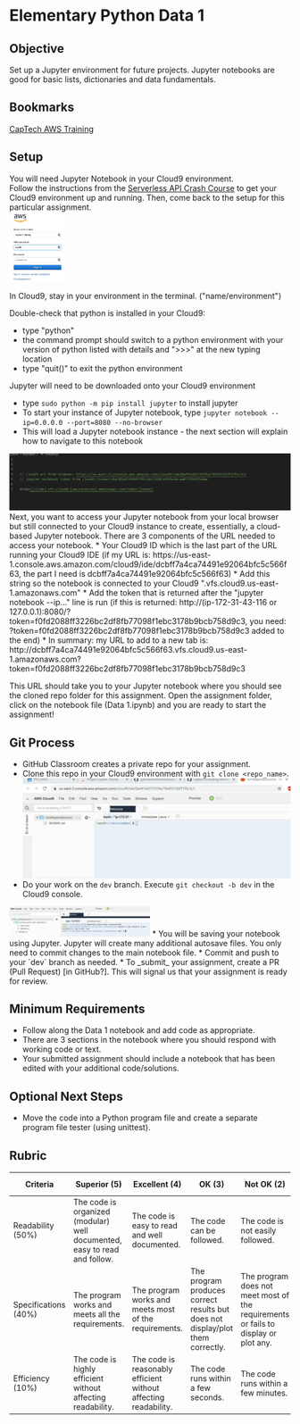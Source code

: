 # Elementary Python Data 1
## Objective
Set up a Jupyter environment for future projects.
Jupyter notebooks are good for basic lists, dictionaries and data fundamentals.

## Bookmarks
<a href="captech-training.signin.aws.amazon.com">CapTech AWS Training</a>

## Setup
You will need Jupyter Notebook in your Cloud9 environment.  
Follow the instructions from the <a href="https://cap3totl.com/serverless-api-crash-course.html">Serverless API Crash Course</a> 
to get your Cloud9 environment up and running.  Then, come back to the setup for this particular assignment. <br/>
<img src="aws-signin1.jpg" style="width: 20%;	height: 20%;">


In Cloud9, stay in your environment in the terminal.  ("name/environment") 

Double-check that python is installed in your Cloud9: 
* type "python" 
* the command prompt should switch to a python environment with your version of python listed with details and ">>>" at the new typing location 
* type "quit()" to exit the python environment 

Jupyter will need to be downloaded onto your Cloud9 environment 
* type `sudo python -m pip install jupyter` to install jupyter 
* To start your instance of Jupyter notebook, type `jupyter notebook --ip=0.0.0.0 --port=8080 --no-browser`
* This will load a Jupyter notebook instance - the next section will explain how to navigate to this notebook 
<img src="cloud9jupyter.gif">
Next, you want to access your Jupyter notebook from your local browser but still connected to your Cloud9 instance to create, essentially, a cloud-based Jupyter notebook.  There are 3 components of the URL needed to access your notebook. 
* Your Cloud9 ID which is the last part of the URL running your Cloud9 IDE (if my URL is: https://us-east-1.console.aws.amazon.com/cloud9/ide/dcbff7a4ca74491e92064bfc5c566f63, the part I need is dcbff7a4ca74491e92064bfc5c566f63) 
* Add this string so the notebook is connected to your Cloud9 ".vfs.cloud9.us-east-1.amazonaws.com" 
* Add the token that is returned after the "jupyter notebook --ip..." line is run (if this is returned: http://(ip-172-31-43-116 or 127.0.0.1):8080/?token=f0fd2088ff3226bc2df8fb77098f1ebc3178b9bcb758d9c3, you need: ?token=f0fd2088ff3226bc2df8fb77098f1ebc3178b9bcb758d9c3 added to the end) 
* In summary: my URL to add to a new tab is: http://dcbff7a4ca74491e92064bfc5c566f63.vfs.cloud9.us-east-1.amazonaws.com?token=f0fd2088ff3226bc2df8fb77098f1ebc3178b9bcb758d9c3

This URL should take you to your Jupyter notebook where you should see the cloned repo folder for this assignment.  Open the assignment folder, click on the notebook file (Data 1.ipynb) and you are ready to start the assignment! 


## Git Process

 * GitHub Classroom creates a private repo for your assignment.
 * Clone this repo in your Cloud9 environment with `git clone <repo_name>`.
 <img src="gitcloneelempython.gif"><br/>
 * Do your work on the `dev` branch. Execute `git checkout -b dev` in the Cloud9 console.<br/>
 <img src="gitcheckout1.jpg" style="width: 50%;	height: 50%;">
 * You will be saving your notebook using Jupyter. Jupyter will create many additional autosave files. You only need to commit changes to the main notebook file.
 * Commit and push to your `dev` branch as needed.
 * To _submit_ your assignment, create a PR (Pull Request) [in GitHub?]. This will signal us that your assignment is ready for review.

## Minimum Requirements

* Follow along the Data 1 notebook and add code as appropriate.
* There are 3 sections in the notebook where you should respond with working code or text.
* Your submitted assignment should include a notebook that has been edited with your additional code/solutions.

## Optional Next Steps

* Move the code into a Python program file and create a separate program file tester (using unittest).

## Rubric

| Criteria | Superior (5) | Excellent (4) | OK (3) | Not OK (2) | Unsatisfactory (1) | Grade/Comments |
| --- | --- | --- | --- | --- | --- | --- |
| Readability (50%) | The code is organized (modular) well documented, easy to read and follow. | The code is easy to read and well documented. | The code can be followed. | The code is not easily followed. | The code is a mess. |  |
| Specifications (40%) | The program works and meets all the requirements. | The program works and meets most of the requirements. | The program produces correct results but does not display/plot them correctly. | The program does not meet most of the requirements or fails to display or plot any. | Program does not work at all. |  |
| Efficiency (10%) | The code is highly efficient without affecting readability. | The code is reasonably efficient without affecting readability. | The code runs within a few seconds. | The code runs within a few minutes. | The code takes over an hour to run (or doesn't run at all). | |

